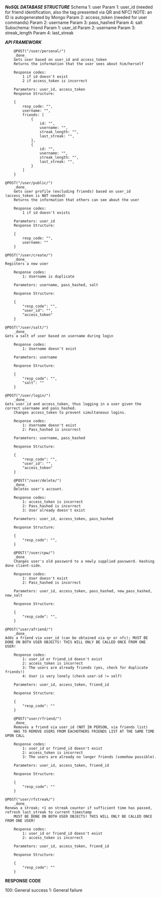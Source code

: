 *****NoSQL DATABASE STRUCTURE*****
Schema 1: user
	Param 1: user_id (needed for friend identification, also the tag presented via QR and NFC)
	NOTE: an ID is autogenerated by Mongo
	Param 2: access_token (needed for user commands)
	Param 2: username
	Param 3: pass_hashed
	Param 4: salt
  Subschema: friend
    Param 1: user_id
    Param 2: username
    Param 3: streak_length
		Param 4: last_streak

*****API FRAMEWORK*****

		@POST("/user/personal/")
		_done_
		Gets user based on user_id and access_token
		Returns the information that the user sees about him/herself

		Response codes:
			1 if id doesn't exist
			2 if access_token is incorrect

		Parameters: user_id, access_token
		Response Structure:

		{
			resp_code: "",
			username: "",
			friends: [
				{
					id: "",
					username: "",
					streak_length: "",
					last_streak: "",
				},
				{
					id: "",
					username: "",
					streak_length: "",
					last_streak: "",
				}
			]
		}

    @POST("/user/public/")
		_done_
		Gets user profile (excluding friends) based on user_id (access_token is NOT needed)
		Returns the information that others can see about the user

		Response codes:
			1 if id doesn't exists

		Parameters: user_id
		Response Structure:

		{
			resp_code: "",
			username: ""
		}

    @POST("/user/create/")
		_done_
    Registers a new user

		Response codes:
			1: Username is duplicate

		Parameters: username, pass_hashed, salt

		Response Structure:

		{
			"resp_code": "",
			"user_id": "",
			"access_token"
		}

    @POST("/user/salt/")
		_done_
    Gets a salt of user based on username during login

		Response codes:
			1: Username doesn't exist

		Parameters: username

		Response Structure:

		{
			"resp_code": "",
			"salt": ""
		}

    @POST("/user/login/")
		_done_
    Gets user_id and access_token, thus logging in a user given the correct username and pass_hashed.
		Changes access_token to prevent simultaneous logins.

		Response codes:
			1: Username doesn't exist
			2: Pass_hashed is incorrect

		Parameters: username, pass_hashed

		Response Structure:

		{
			"resp_code": "",
			"user_id": "",
			"access_token"
		}

		@POST("/user/delete/")
		_done_
		Deletes user's account.

		Response codes:
			1: access_token is incorrect
			2: Pass_hashed is incorrect
			3: User already doesn't exist

		Parameters: user_id, access_token, pass_hashed

		Response Structure:

		{
			"resp_code": "",
		}

		@POST("/user/cpw/")
		_done_
		Changes user's old password to a newly supplied password. Hashing done client-side.

		Response codes:
			1: User doesn't exist
			2: Pass_hashed is incorrect

		Parameters: user_id, access_token, pass_hashed, new_pass_hashed, new_salt

		Response Structure:

		{
			"resp_code": "",
		}

    @POST("user/afriend/")
		_done_
    Adds a friend via user_id (can be obtained via qr or nfc); MUST BE DONE ON BOTH USER OBJECTS! THIS WILL ONLY BE CALLED ONCE FROM ONE USER!

		Response codes:
			1: user_id or friend_id doesn't exist
			2: access_token is incorrect
			3: The users are already friends (yes, check for duplicate friends!)
			4: User is very lonely (check user-id != self)

		Parameters: user_id, access_token, friend_id

		Response Structure:

		{
			"resp_code": ""
		}

		@POST("user/rfriend/")
		_done_
		Removes a friend via user_id (NOT IN PERSON, via friends list)
		HAS TO REMOVE USERS FROM EACHOTHERS FRIENDS LIST AT THE SAME TIME UPON CALL

		Response codes:
			1: user_id or friend_id doesn't exist
			2: access_token is incorrect
			3: The users are already no longer friends (somehow possible).

		Parameters: user_id, access_token, friend_id

		Response Structure:

		{
			"resp_code": ""
		}

    @POST("user/rfstreak/")
		_done_
    Renews a streak; +1 on streak counter if sufficient time has passed, refresh last_streak to current timestamp
		MUST BE DONE ON BOTH USER OBJECTS! THIS WILL ONLY BE CALLED ONCE FROM ONE USER!

		Response codes:
			1: user_id or friend_id doesn't exist
			2: access_token is incorrect

		Parameters: user_id, access_token, friend_id

		Response Structure:

		{
			"resp_code": ""
		}

********RESPONSE CODE********

100:	General success
1:		General failure

